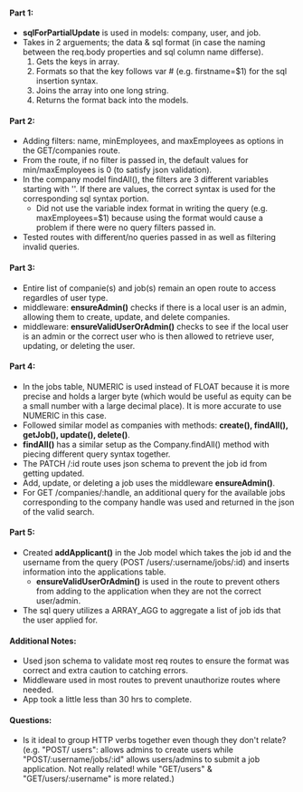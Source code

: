 #### Part 1: 
- **sqlForPartialUpdate** is used in models: company, user, and job.
- Takes in 2 arguements; the data & sql format (in case the naming between the req.body properties and sql column name differse).
  1. Gets the keys in array.
  2. Formats so that the key follows var # (e.g. firstname=$1) for the sql insertion syntax.
  3. Joins the array into one long string.
  4. Returns the format back into the models.
 
#### Part 2:
- Adding filters: name, minEmployees, and maxEmployees as options in the GET/companies route. 
- From the route, if no filter is passed in, the default values for min/maxEmployees is 0 (to satisfy json validation).
- In the company model findAll(), the filters are 3 different variables starting with ''. If there are values, the correct syntax is used for the corresponding sql syntax portion.
    - Did not use the variable index format in writing the query (e.g. maxEmployees=$1) because using the format would cause a problem if there were no query filters passed in. 
- Tested routes with different/no queries passed in as well as filtering invalid queries. 

#### Part 3:
- Entire list of companie(s) and job(s) remain an open route to access regardles of user type.
- middleware: **ensureAdmin()** checks if there is a local user is an admin, allowing them to create, update, and delete companies.
- middleware: **ensureValidUserOrAdmin()** checks to see if the local user is an admin or the correct user who is then allowed to retrieve user, updating, or deleting the user.  

#### Part 4:
- In the jobs table, NUMERIC is used instead of FLOAT because it is more precise and holds a larger byte (which would be useful as equity can be a small number with a large decimal place). It is more accurate to use NUMERIC in this case.
- Followed similar model as companies with methods: **create(), findAll(), getJob(), update(), delete()**.
- **findAll()** has a similar setup as the Company.findAll() method with piecing different query syntax together.
- The PATCH /:id route uses json schema to prevent the job id from getting updated.
- Add, update, or deleting a job uses the middleware **ensureAdmin()**.
- For GET /companies/:handle, an additional query for the available jobs corresponding to the company handle was used and returned in the json of the valid search. 

#### Part 5:
- Created **addApplicant()** in the Job model which takes the job id and the username from the query (POST /users/:username/jobs/:id) and inserts information into the applications table.
    - **ensureValidUserOrAdmin()** is used in the route to prevent others from adding to the application when they are not the correct user/admin.
- The sql query utilizes a ARRAY_AGG to aggregate a list of job ids that the user applied for. 

#### Additional Notes:
- Used json schema to validate most req routes to ensure the format was correct and extra caution to catching errors.
- Middleware used in most routes to prevent unauthorize routes where needed.
- App took a little less than 30 hrs to complete.

#### Questions:
- Is it ideal to group HTTP verbs together even though they don't relate? 
(e.g. "POST/ users": allows admins to create users while "POST/:username/jobs/:id" allows users/admins to submit a job application. Not really related! while "GET/users" & "GET/users/:username" is more related.)
